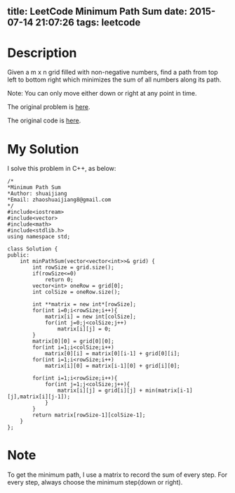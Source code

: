 title: LeetCode Minimum Path Sum
date: 2015-07-14 21:07:26
tags: leetcode
---

# Description
Given a m x n grid filled with non-negative numbers, find a path from top left to bottom right which minimizes the sum of all numbers along its path.

Note: You can only move either down or right at any point in time.

The original problem is [here](https://leetcode.com/problems/minimum-path-sum/ "Problem").

The original code is [here](https://github.com/shuaijiang/LeetCode/blob/master/MinimumPathSum.cpp "Code").
<!--more-->

# My Solution
I solve this problem in C++, as below:

	/*
	*Minimum Path Sum
	*Author: shuaijiang
	*Email: zhaoshuaijiang8@gmail.com
	*/
	#include<iostream>
	#include<vector>
	#include<math>
	#include<stdlib.h>
	using namespace std;
	
	class Solution {
	public:
	    int minPathSum(vector<vector<int>>& grid) {
	        int rowSize = grid.size();
	        if(rowSize<=0)
	        	return 0;
	        vector<int> oneRow = grid[0];
	        int colSize = oneRow.size();
	        
	        int **matrix = new int*[rowSize];
	        for(int i=0;i<rowSize;i++){
	        	matrix[i] = new int[colSize];
	        	for(int j=0;j<colSize;j++)
	        		matrix[i][j] = 0;
	        }
	    	matrix[0][0] = grid[0][0];
	    	for(int i=1;i<colSize;i++)
	        	matrix[0][i] = matrix[0][i-1] + grid[0][i];
	        for(int i=1;i<rowSize;i++)
	        	matrix[i][0] = matrix[i-1][0] + grid[i][0];
	        
	        for(int i=1;i<rowSize;i++){
	        	for(int j=1;j<colSize;j++){
	        		matrix[i][j] = grid[i][j] + min(matrix[i-1][j],matrix[i][j-1]);
	        	}
	        }
	        return matrix[rowSize-1][colSize-1];
	    }
	};

# Note
To get the minimum path, I use a matrix to record the sum of every step. For every step, always choose the minimum step(down or right). 
